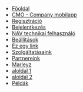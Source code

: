 * [Főoldal](README.md)
* [CMO - Company mobilapp]()
 * [Regisztráció](cmo-mobilapp/cmo-mobilapp-regisztracio.md)
 * [Bejelentkezés](cmo-mobilapp/cmo-mobilapp-bejelentkezes.md)
 * [NAV technikai felhasználó](cmo-mobilapp/cmo-mobilapp-nav-tech-felh.md)
 * [Beállítások](cmo-mobilapp/cmo-mobilapp-beallitasok.md)
* [Ez egy link](ziggy.md "Ziggy markdown")
* [Szolgáltatásaink](szamlazo.md)
* [Partnereink](partner.md)
* [Marleyz](bob.md "The greatest guide in the world")
 * [aloldal 1](ziggy.md)
 * [aloldal 2](bob.md)
* [Példák](ziggy.md "The greatest guide in the world")


<!-- * [Home](/)
* [Guide](guide.md "The greatest guide in the world")
* [Marleyz](bob.md "The greatest guide in the world")
 - [Ziggy](ziggy.md) -->

